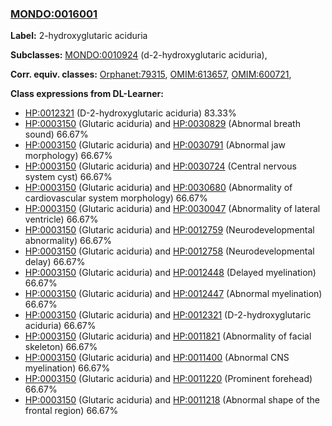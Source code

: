 
### [MONDO:0016001](http://purl.obolibrary.org/obo/MONDO_0016001)
**Label:** 2-hydroxyglutaric aciduria

**Subclasses:** [MONDO:0010924](http://purl.obolibrary.org/obo/MONDO_0010924) (d-2-hydroxyglutaric aciduria), 

**Corr. equiv. classes:** [Orphanet:79315](http://www.orpha.net/ORDO/Orphanet_79315), [OMIM:613657](http://purl.obolibrary.org/obo/OMIM_613657), [OMIM:600721](http://purl.obolibrary.org/obo/OMIM_600721), 

**Class expressions from DL-Learner:**

- [HP:0012321](http://purl.obolibrary.org/obo/HP_0012321) (D-2-hydroxyglutaric aciduria) 83.33%
- [HP:0003150](http://purl.obolibrary.org/obo/HP_0003150) (Glutaric aciduria) and [HP:0030829](http://purl.obolibrary.org/obo/HP_0030829) (Abnormal breath sound) 66.67%
- [HP:0003150](http://purl.obolibrary.org/obo/HP_0003150) (Glutaric aciduria) and [HP:0030791](http://purl.obolibrary.org/obo/HP_0030791) (Abnormal jaw morphology) 66.67%
- [HP:0003150](http://purl.obolibrary.org/obo/HP_0003150) (Glutaric aciduria) and [HP:0030724](http://purl.obolibrary.org/obo/HP_0030724) (Central nervous system cyst) 66.67%
- [HP:0003150](http://purl.obolibrary.org/obo/HP_0003150) (Glutaric aciduria) and [HP:0030680](http://purl.obolibrary.org/obo/HP_0030680) (Abnormality of cardiovascular system morphology) 66.67%
- [HP:0003150](http://purl.obolibrary.org/obo/HP_0003150) (Glutaric aciduria) and [HP:0030047](http://purl.obolibrary.org/obo/HP_0030047) (Abnormality of lateral ventricle) 66.67%
- [HP:0003150](http://purl.obolibrary.org/obo/HP_0003150) (Glutaric aciduria) and [HP:0012759](http://purl.obolibrary.org/obo/HP_0012759) (Neurodevelopmental abnormality) 66.67%
- [HP:0003150](http://purl.obolibrary.org/obo/HP_0003150) (Glutaric aciduria) and [HP:0012758](http://purl.obolibrary.org/obo/HP_0012758) (Neurodevelopmental delay) 66.67%
- [HP:0003150](http://purl.obolibrary.org/obo/HP_0003150) (Glutaric aciduria) and [HP:0012448](http://purl.obolibrary.org/obo/HP_0012448) (Delayed myelination) 66.67%
- [HP:0003150](http://purl.obolibrary.org/obo/HP_0003150) (Glutaric aciduria) and [HP:0012447](http://purl.obolibrary.org/obo/HP_0012447) (Abnormal myelination) 66.67%
- [HP:0003150](http://purl.obolibrary.org/obo/HP_0003150) (Glutaric aciduria) and [HP:0012321](http://purl.obolibrary.org/obo/HP_0012321) (D-2-hydroxyglutaric aciduria) 66.67%
- [HP:0003150](http://purl.obolibrary.org/obo/HP_0003150) (Glutaric aciduria) and [HP:0011821](http://purl.obolibrary.org/obo/HP_0011821) (Abnormality of facial skeleton) 66.67%
- [HP:0003150](http://purl.obolibrary.org/obo/HP_0003150) (Glutaric aciduria) and [HP:0011400](http://purl.obolibrary.org/obo/HP_0011400) (Abnormal CNS myelination) 66.67%
- [HP:0003150](http://purl.obolibrary.org/obo/HP_0003150) (Glutaric aciduria) and [HP:0011220](http://purl.obolibrary.org/obo/HP_0011220) (Prominent forehead) 66.67%
- [HP:0003150](http://purl.obolibrary.org/obo/HP_0003150) (Glutaric aciduria) and [HP:0011218](http://purl.obolibrary.org/obo/HP_0011218) (Abnormal shape of the frontal region) 66.67%


